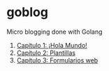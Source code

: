# goblog
Micro blogging done with Golang

1. [Capítulo 1: ¡Hola Mundo!](https://www.cibernomadas.es/go-con-gin-el-mega-tutorial/)
1. [Capítulo 2: Plantillas](https://www.cibernomadas.es/go-con-gin-el-mega-tutorial-ii/)
1. [Capítulo 3: Formularios web](https://www.cibernomadas.es/go-con-gin-el-mega-tutorial-iii/)
